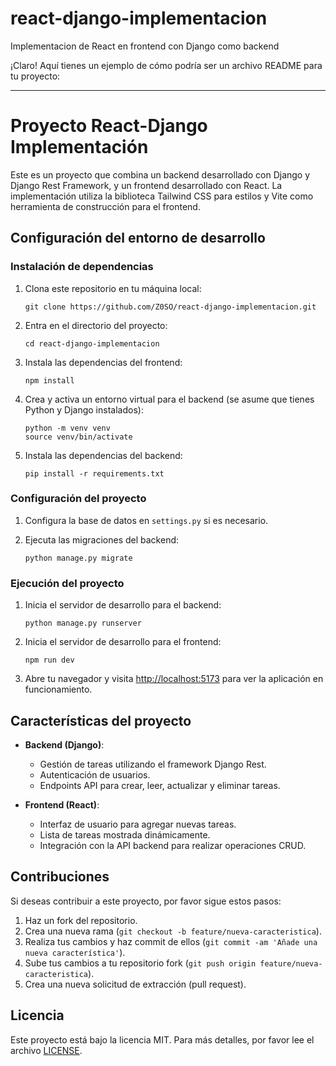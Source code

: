 # react-django-implementacion
Implementacion de React en frontend con Django como backend

¡Claro! Aquí tienes un ejemplo de cómo podría ser un archivo README para tu proyecto:

---

# Proyecto React-Django Implementación

Este es un proyecto que combina un backend desarrollado con Django y Django Rest Framework, y un frontend desarrollado con React. La implementación utiliza la biblioteca Tailwind CSS para estilos y Vite como herramienta de construcción para el frontend.

## Configuración del entorno de desarrollo

### Instalación de dependencias

1. Clona este repositorio en tu máquina local:

   ```
   git clone https://github.com/Z0SO/react-django-implementacion.git
   ```

2. Entra en el directorio del proyecto:

   ```
   cd react-django-implementacion
   ```

3. Instala las dependencias del frontend:

   ```
   npm install
   ```

4. Crea y activa un entorno virtual para el backend (se asume que tienes Python y Django instalados):

   ```
   python -m venv venv
   source venv/bin/activate
   ```

5. Instala las dependencias del backend:

   ```
   pip install -r requirements.txt
   ```

### Configuración del proyecto

1. Configura la base de datos en `settings.py` si es necesario.

2. Ejecuta las migraciones del backend:

   ```
   python manage.py migrate
   ```

### Ejecución del proyecto

1. Inicia el servidor de desarrollo para el backend:

   ```
   python manage.py runserver
   ```

2. Inicia el servidor de desarrollo para el frontend:

   ```
   npm run dev
   ```

3. Abre tu navegador y visita [http://localhost:5173](http://localhost:5173) para ver la aplicación en funcionamiento.

## Características del proyecto

- **Backend (Django)**:
  - Gestión de tareas utilizando el framework Django Rest.
  - Autenticación de usuarios.
  - Endpoints API para crear, leer, actualizar y eliminar tareas.

- **Frontend (React)**:
  - Interfaz de usuario para agregar nuevas tareas.
  - Lista de tareas mostrada dinámicamente.
  - Integración con la API backend para realizar operaciones CRUD.

## Contribuciones

Si deseas contribuir a este proyecto, por favor sigue estos pasos:

1. Haz un fork del repositorio.
2. Crea una nueva rama (`git checkout -b feature/nueva-caracteristica`).
3. Realiza tus cambios y haz commit de ellos (`git commit -am 'Añade una nueva característica'`).
4. Sube tus cambios a tu repositorio fork (`git push origin feature/nueva-caracteristica`).
5. Crea una nueva solicitud de extracción (pull request).

## Licencia

Este proyecto está bajo la licencia MIT. Para más detalles, por favor lee el archivo [LICENSE](LICENSE).
